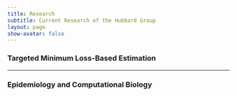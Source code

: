 ```yaml
---
title: Research
subtitle: Current Research of the Hubbard Group
layout: page
show-avatar: false
---
```


### Targeted Minimum Loss-Based Estimation


---

### Epidemiology and Computational Biology
